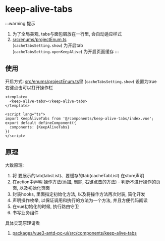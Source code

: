# keep-alive-tabs

:::warning 提示
1. 为了全局美观, tabs与面包屑放在一行里, 会自动适应样式
2. [src/enums/projectEnum.ts](apps/ad.qmniu.com/src/enums/projectEnum.ts)  
    (`cacheTabsSetting.show`) 为开启tab  
    (`cacheTabsSetting.openKeepAlive`) 为开启页面缓存
:::

## 使用
开启方式: [src/enums/projectEnum.ts](apps/ad.qmniu.com/src/enums/projectEnum.ts)里 (`cacheTabsSetting.show`) 设置为true  
右键点击可以打开操作栏

```vue
<template>
  <keep-alive-tabs></keep-alive-tabs>
</template>

<script lang="ts">
import KeepAliveTabs from '@/components/keep-alive-tabs/index.vue';
export default defineComponent({
  components: {KeepAliveTabs}
})
</script>
```


## 原理
大致原理:
1. 将 要展示的tab(tabsList)、要缓存的tab(cacheTabList) 在store声明
2. 在action中声明 操作方法(添加, 删除, 右键点击的方法) - 判断不进行操作的页面, 以及初始化页面
3. 封装hooks, 里面指定初始化方法, 以及将操作方法再次封装, 简化开发
4. 声明操作枚举, 以保证调用和执行的方法为一个方法, 并且方便代码阅读
5. 在vue初始化的时候, 执行路由守卫
6. 书写业务组件

具体实现原理请看
  1.  [packages/vue3-antd-pc-ui/src/components/keep-alive-tabs](packages/vue3-antd-pc-ui/src/components/keep-alive-tabs/index.ts)